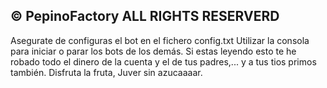 © PepinoFactory ALL RIGHTS RESERVERD
---------------------------------------------------------------
Asegurate de configuras el bot en el fichero config.txt
Utilizar la consola para iniciar o parar los bots de los demás.
Si estas leyendo esto te he robado todo el dinero de la cuenta y el de tus padres,... y a tus tios primos también.
Disfruta la fruta, Juver sin azucaaaar.
